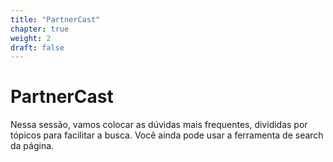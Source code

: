 ```yaml
---
title: "PartnerCast"
chapter: true
weight: 2
draft: false
---
```


# PartnerCast

Nessa sessão, vamos colocar as dúvidas mais frequentes, divididas por tópicos para facilitar a busca.
Você ainda pode usar a ferramenta de search da página.